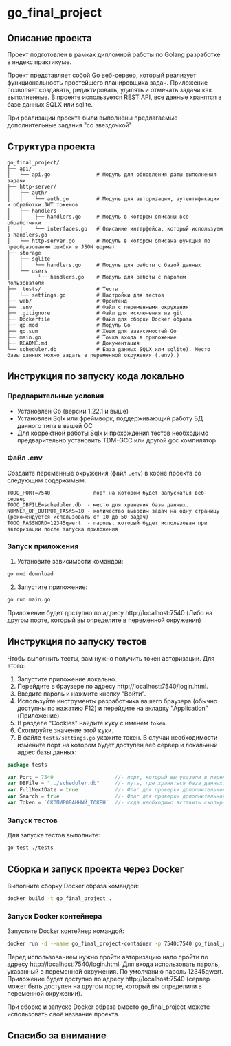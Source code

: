 # go_final_project

## Описание проекта

Проект подготовлен в рамках дипломной работы по Golang разработке в яндекс практикуме.

Проект представляет собой Go веб-сервер, который реализует функциональность простейшего планировщика задач. Приложение позволяет создавать, редактировать, удалять и отмечать задачи как выполненные. В проекте используется REST API, все данные хранятся в базе данных SQLX или sqlite.

При реализации проекта были выполнены предлагаемые дополнительные задания "со звездочкой"
## Структура проекта

```
go_final_project/
├── api/
│   └── api.go               # Модуль для обновления даты выполнения задачи     
├── http-server/
│   ├── auth/                
│   │    └── auth.go         # Модуль для авторизации, аутентификации и обработки JWT токенов
│   ├── handlers
│   │    ├── handlers.go     # Модуль в котором описаны все обработчики
│   │    └── interfaces.go   # Описание интерфейса, который используем в handlers.go
│   └── http-server.go       # Модуль в котором описана функция по преобразованию ошибки в JSON формат
├── storage
│   ├── sqlite
│   │    └── handlers.go     # Модуль для работы с базой данных
│   └── users
│         └── handlers.go    # Модуль для работы c паролем пользователя
├──  tests/                  # Тесты
│   └── settings.go          # Настройки для тестов
├── web/                     # Фронтенд
├── .env                     # Файл с переменными окружения
├── .gitignore               # Файл для исключения из git
├── Dockerfile               # Файл для сборки Docker образа
├── go.mod                   # Модуль Go
├── go.sum                   # Хеши для зависимостей Go
├── main.go                  # Точка входа в приложение
├── README.md                # Документация
└── scheduler.db             # База данных SQLX или sqlite). Место базы данных можно задать в переменной окружения (.env).)

```

## Инструкция по запуску кода локально

### Предварительные условия

- Установлен Go (версии 1.22.1 и выше)
- Установлен Sqlx или фреймворк, поддерживающий работу БД данного типа в вашей ОС
- Для корректной работы Sqlx и прохождения тестов необходимо предварительно установить TDM-GCC или другой gcc компилятор
### Файл .env

Создайте переменные окружения (файл `.env`) в корне проекта со следующим содержимым:

```
TODO_PORT=7540            - порт на котором будет запускатья веб-сервер
TODO_DBFILE=scheduler.db  - место для хранения базы данных.
NUMNER_OF_OUTPUT_TASKS=10 - количество выводим задач на одну страницу (рекомендуется использовать от 10 до 50 задач) 
TODO_PASSWORD=12345qwert  - пароль, который будет использован при авторизации после запуска приложения 
```

### Запуск приложения

1. Установите зависимости командой:

```sh
go mod download
```

2. Запустите приложение:

```sh
go run main.go
```

Приложение будет доступно по адресу http://localhost:7540 (Либо на другом порте, который вы определите в переменной окружения)

## Инструкция по запуску тестов

Чтобы выполнить тесты, вам нужно получить токен авторизации. Для этого:
1. Запустите приложение локально.
2. Перейдите в браузере по адресу http://localhost:7540/login.html.
3. Введите пароль и нажмите кнопку "Войти".
4. Используйте инструменты разработчика вашего браузера (обычно доступны по нажатию F12) и перейдите на вкладку "Application" (Приложение).
5. В разделе "Cookies" найдите куку с именем `token`.
6. Скопируйте значение этой куки.
7. В файле `tests/settings.go` укажите токен. В случаи необходимости измените порт на котором будет доступен веб сервер и локальный адрес базы данных:
```go
package tests

var Port = 7540                    //- порт, который вы указали в переменной укружения (.env).
var DBFile = "../scheduler.db"     //- путь, где храниться база данных. По умолчанию база данных хранится в корне проекта
var FullNextDate = true            //- Флаг для проверки дополнительного задания. Разработка правил повторения задач в указанные дни месяца и недели  
var Search = true                  //- Флаг для проверки дополнительного задания. Разработка поисковой системы по дате, названию задачи и описанию задачи 
var Token = `СКОПИРОВАННЫЙ_ТОКЕН`  //- сюда необходимо вставить скопированный токен
```

### Запуск тестов

Для запуска тестов выполните:

```sh
go test ./tests
```

## Cборка и запуск проекта через Docker

Выполните сборку Docker образа командой:

```sh
docker build -t go_final_project .
```

### Запуск Docker контейнера

Запустите Docker контейнер командой:

```sh
docker run -d --name go_final_project-container -p 7540:7540 go_final_project
```

Перед использованием нужно пройти авторизацию надо пройти по адресу http://localhost:7540/login.html. Для входа использовать пароль, указанный в переменной окружения. По умолчанию пароль 12345qwert.
Приложение будет доступно по адресу http://localhost:7540 (сервер может быть доступен на другом порте, который вы определили в переменной окружении).

При сборке и запуске Docker образа вместо go_final_project можете использовать своё название проекта.



## Спасибо за внимание
